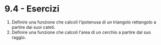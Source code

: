 # 9.4 - Esercizi

1. Definire una funzione che calcoli l'ipotenusa di un triangolo rettangolo a partire dai suoi cateti.
2. Definire una funzione che calcoli l'area di un cerchio a partire dal suo raggio.